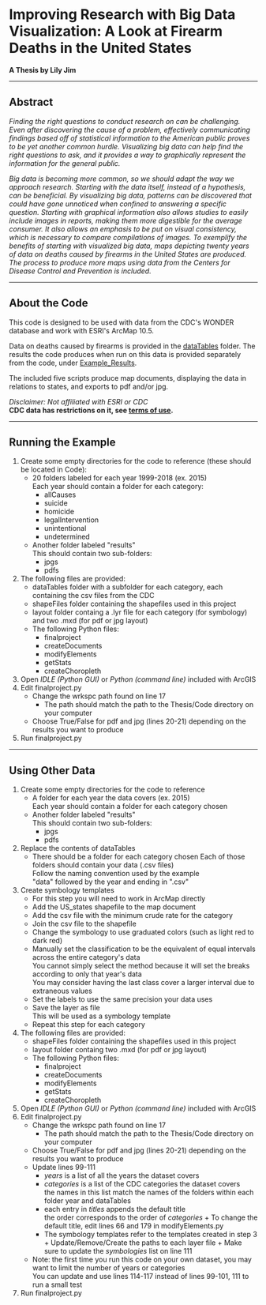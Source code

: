 # Improving Research with Big Data Visualization: A Look at Firearm Deaths in the United States

**A Thesis by Lily Jim**

---

## Abstract
*Finding the right questions to conduct research on can be challenging. Even after discovering the cause of a problem, effectively communicating findings based off of statistical information to the American public proves to be yet another common hurdle. Visualizing big data can help find the right questions to ask, and it provides a way to graphically represent the information for the general public.*

*Big data is becoming more common, so we should adapt the way we approach research. Starting with the data itself, instead of a hypothesis, can be beneficial. By visualizing big data, patterns can be discovered that could have gone unnoticed when confined to answering a specific question. Starting with graphical information also allows studies to easily include images in reports, making them more digestible for the average consumer. It also allows an emphasis to be put on visual consistency, which is necessary to compare compilations of images. To exemplify the benefits of starting with visualized big data, maps depicting twenty years of data on deaths caused by firearms in the United States are produced. The process to produce more maps using data from the Centers for Disease Control and Prevention is included.*

---

## About the Code

This code is designed to be used with data from the CDC's WONDER database and work with ESRI's ArcMap 10.5. 

Data on deaths caused by firearms is provided in the [dataTables](https://github.com/lmjim/Thesis/tree/main/Code/dataTables) folder.
The results the code produces when run on this data is provided separately from the code, under [Example_Results](https://github.com/lmjim/Thesis/tree/main/Example_Results). 

The included five scripts produce map documents, displaying the data in relations to states, and exports to pdf and/or jpg.

*Disclaimer: Not affiliated with ESRI or CDC*  
**CDC data has restrictions on it, see [terms of use](https://wonder.cdc.gov/mcd-icd10.html "CDC Wonder Database").**

---

## Running the Example

1. Create some empty directories for the code to reference (these should be located in Code):
    * 20 folders labeled for each year 1999-2018 (ex. 2015)  
      Each year should contain a folder for each category:  
      + allCauses
      + suicide
      + homicide
      + legalIntervention
      + unintentional
      + undetermined
    * Another folder labeled "results"  
      This should contain two sub-folders:
      + jpgs
      + pdfs
2. The following files are provided:
    * dataTables folder with a subfolder for each category, each containing the csv files from the CDC
    * shapeFiles folder containing the shapefiles used in this project
    * layout folder containg a .lyr file for each category (for symbology) and two .mxd (for pdf or jpg layout)
    * The following Python files:  
      + finalproject  
      + createDocuments  
      + modifyElements  
      + getStats  
      + createChoropleth
3. Open *IDLE (Python GUI)* or *Python (command line)* included with ArcGIS
4. Edit finalproject.py
    * Change the wrkspc path found on line 17
      + The path should match the path to the Thesis/Code directory on your computer
    * Choose True/False for pdf and jpg (lines 20-21) depending on the results you want to produce
5. Run finalproject.py

---

## Using Other Data

1. Create some empty directories for the code to reference
    * A folder for each year the data covers (ex. 2015)  
    Each year should contain a folder for each category chosen  
    * Another folder labeled "results"  
      This should contain two sub-folders:
      + jpgs
      + pdfs
2. Replace the contents of dataTables
    * There should be a folder for each category chosen
    Each of those folders should contain your data (.csv files)  
    Follow the naming convention used by the example  
    "data" followed by the year and ending in ".csv"
3. Create symbology templates
    * For this step you will need to work in ArcMap directly
    * Add the US_states shapefile to the map document
    * Add the csv file with the minimum crude rate for the category
    * Join the csv file to the shapefile
    * Change the symbology to use graduated colors (such as light red to dark red)
    * Manually set the classification to be the equivalent of equal intervals across the entire category's data  
      You cannot simply select the method because it will set the breaks according to only that year's data  
      You may consider having the last class cover a larger interval due to extraneous values  
    * Set the labels to use the same precision your data uses
    * Save the layer as file  
      This will be used as a symbology template
    * Repeat this step for each category
4. The following files are provided:
    * shapeFiles folder containing the shapefiles used in this project
    * layout folder containg two .mxd (for pdf or jpg layout)
    * The following Python files:  
      + finalproject  
      + createDocuments  
      + modifyElements  
      + getStats  
      + createChoropleth
5. Open *IDLE (Python GUI)* or *Python (command line)* included with ArcGIS
6. Edit finalproject.py
    * Change the wrkspc path found on line 17
      + The path should match the path to the Thesis/Code directory on your computer
    * Choose True/False for pdf and jpg (lines 20-21) depending on the results you want to produce
    * Update lines 99-111
      + *years* is a list of all the years the dataset covers
      + *categories* is a list of the CDC categories the dataset covers  
        the names in this list match the names of the folders within each folder year and dataTables
      + each entry in *titles* appends the default title  
        the order corresponds to the order of *categories*
            + To change the default title, edit lines 66 and 179 in modifyElements.py
      + The symbology templates refer to the templates created in step 3
            + Update/Remove/Create the paths to each layer file
            + Make sure to update the *symbologies* list on line 111
     * Note: the first time you run this code on your own dataset, you may want to limit the number of years or categories  
         You can update and use lines 114-117 instead of lines 99-101, 111 to run a small test
7. Run finalproject.py
